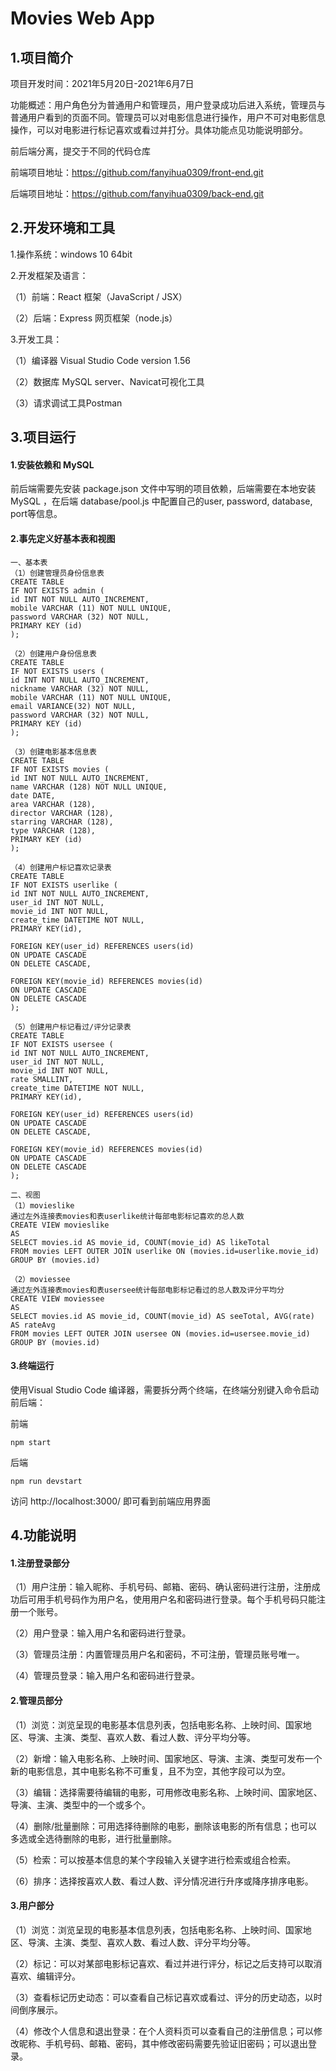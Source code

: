 # Movies Web App

## 1.项目简介

项目开发时间：2021年5月20日-2021年6月7日

功能概述：用户角色分为普通用户和管理员，用户登录成功后进入系统，管理员与普通用户看到的页面不同。管理员可以对电影信息进行操作，用户不可对电影信息操作，可以对电影进行标记喜欢或看过并打分。具体功能点见功能说明部分。

前后端分离，提交于不同的代码仓库

前端项目地址：https://github.com/fanyihua0309/front-end.git

后端项目地址：https://github.com/fanyihua0309/back-end.git



## 2.开发环境和工具

1.操作系统：windows 10 64bit

2.开发框架及语言：

（1）前端：React 框架（JavaScript / JSX）

（2）后端：Express 网页框架（node.js）

3.开发工具：

（1）编译器 Visual Studio Code version 1.56

（2）数据库 MySQL server、Navicat可视化工具

（3）请求调试工具Postman



## 3.项目运行

#### 1.安装依赖和 MySQL

前后端需要先安装 package.json 文件中写明的项目依赖，后端需要在本地安装 MySQL ，在后端 database/pool.js 中配置自己的user, password, database, port等信息。

#### 2.事先定义好基本表和视图

```
一、基本表
（1）创建管理员身份信息表
CREATE TABLE
IF NOT EXISTS admin (
id INT NOT NULL AUTO_INCREMENT,
mobile VARCHAR (11) NOT NULL UNIQUE,
password VARCHAR (32) NOT NULL,
PRIMARY KEY (id)
);

（2）创建用户身份信息表
CREATE TABLE
IF NOT EXISTS users (
id INT NOT NULL AUTO_INCREMENT,
nickname VARCHAR (32) NOT NULL,
mobile VARCHAR (11) NOT NULL UNIQUE,
email VARIANCE(32) NOT NULL,
password VARCHAR (32) NOT NULL,
PRIMARY KEY (id)
);

（3）创建电影基本信息表
CREATE TABLE
IF NOT EXISTS movies (
id INT NOT NULL AUTO_INCREMENT,
name VARCHAR (128) NOT NULL UNIQUE,
date DATE,
area VARCHAR (128),
director VARCHAR (128),
starring VARCHAR (128),
type VARCHAR (128),
PRIMARY KEY (id)
);

（4）创建用户标记喜欢记录表
CREATE TABLE 
IF NOT EXISTS userlike (
id INT NOT NULL AUTO_INCREMENT,
user_id INT NOT NULL,
movie_id INT NOT NULL,
create_time DATETIME NOT NULL,
PRIMARY KEY(id),

FOREIGN KEY(user_id) REFERENCES users(id)
ON UPDATE CASCADE
ON DELETE CASCADE,

FOREIGN KEY(movie_id) REFERENCES movies(id)
ON UPDATE CASCADE
ON DELETE CASCADE
);

（5）创建用户标记看过/评分记录表
CREATE TABLE 
IF NOT EXISTS usersee (
id INT NOT NULL AUTO_INCREMENT,
user_id INT NOT NULL,
movie_id INT NOT NULL,
rate SMALLINT,
create_time DATETIME NOT NULL,
PRIMARY KEY(id),

FOREIGN KEY(user_id) REFERENCES users(id)
ON UPDATE CASCADE
ON DELETE CASCADE,

FOREIGN KEY(movie_id) REFERENCES movies(id)
ON UPDATE CASCADE
ON DELETE CASCADE
);

二、视图
（1）movieslike
通过左外连接表movies和表userlike统计每部电影标记喜欢的总人数
CREATE VIEW movieslike
AS
SELECT movies.id AS movie_id, COUNT(movie_id) AS likeTotal
FROM movies LEFT OUTER JOIN userlike ON (movies.id=userlike.movie_id)
GROUP BY (movies.id)

（2）moviessee
通过左外连接表movies和表usersee统计每部电影标记看过的总人数及评分平均分
CREATE VIEW moviessee
AS
SELECT movies.id AS movie_id, COUNT(movie_id) AS seeTotal, AVG(rate) AS rateAvg
FROM movies LEFT OUTER JOIN usersee ON (movies.id=usersee.movie_id)
GROUP BY (movies.id)
```

#### 3.终端运行

使用Visual Studio Code 编译器，需要拆分两个终端，在终端分别键入命令启动前后端：

前端

```
npm start
```

后端

```
npm run devstart
```

访问 http://localhost:3000/ 即可看到前端应用界面



## 4.功能说明

#### 1.注册登录部分

（1）用户注册：输入昵称、手机号码、邮箱、密码、确认密码进行注册，注册成功后可用手机号码作为用户名，使用用户名和密码进行登录。每个手机号码只能注册一个账号。

（2）用户登录：输入用户名和密码进行登录。

（3）管理员注册：内置管理员用户名和密码，不可注册，管理员账号唯一。

（4）管理员登录：输入用户名和密码进行登录。

#### 2.管理员部分

（1）浏览：浏览呈现的电影基本信息列表，包括电影名称、上映时间、国家地区、导演、主演、类型、喜欢人数、看过人数、评分平均分等。

（2）新增：输入电影名称、上映时间、国家地区、导演、主演、类型可发布一个新的电影信息，其中电影名称不可重复，且不为空，其他字段可以为空。

（3）编辑：选择需要待编辑的电影，可用修改电影名称、上映时间、国家地区、导演、主演、类型中的一个或多个。

（4）删除/批量删除：可用选择待删除的电影，删除该电影的所有信息；也可以多选或全选待删除的电影，进行批量删除。

（5）检索：可以按基本信息的某个字段输入关键字进行检索或组合检索。

（6）排序：选择按喜欢人数、看过人数、评分情况进行升序或降序排序电影。

#### 3.用户部分

（1）浏览：浏览呈现的电影基本信息列表，包括电影名称、上映时间、国家地区、导演、主演、类型、喜欢人数、看过人数、评分平均分等。

（2）标记：可以对某部电影标记喜欢、看过并进行评分，标记之后支持可以取消喜欢、编辑评分。

（3）查看标记历史动态：可以查看自己标记喜欢或看过、评分的历史动态，以时间倒序展示。

（4）修改个人信息和退出登录：在个人资料页可以查看自己的注册信息；可以修改昵称、手机号码、邮箱、密码，其中修改密码需要先验证旧密码；可以退出登录。



